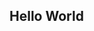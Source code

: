 <!DOCTYPE html>
<html>
<head>
<title>Hello World</title>
</head>

<body>
<h2>Hello World<h2/>
</body>

</html>
